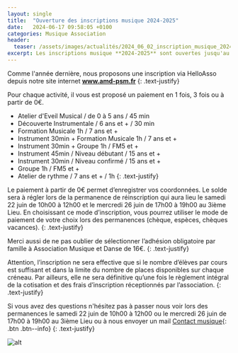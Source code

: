 ```yaml
---
layout: single
title:  "Ouverture des inscriptions musique 2024-2025"
date:   2024-06-17 09:58:05 +0100
categories: Musique Association 
header:
  teaser: /assets/images/actualités/2024_06_02_inscription_musique_2024-2025/affiche_inscription_2024-2025.svg
excerpt: Les inscriptions musique **2024-2025** sont ouvertes jusqu'au 08/09/2024.
---
```


Comme l'année dernière, nous proposons une inscription via HelloAsso depuis notre site internet **www.amd-psm.fr** 
{: .text-justify}

Pour chaque activité, il vous est proposé un paiement en 1 fois, 3 fois ou à partir de 0€.
  - Atelier d'Eveil Musical / de 0 à 5 ans / 45 min
  - Découverte Instrumentale / 6 ans et + / 30 min
  - Formation Musicale 1h / 7 ans et +
  - Instrument 30min + Formation Musicale 1h / 7 ans et +
  - Instrument 30min + Groupe 1h / FM5 et +
  - Instrument 45min / Niveau débutant / 15 ans et +
  - Instrument 30min / Niveau confirmé / 15 ans et +
  - Groupe 1h / FM5 et +
  - Atelier de rythme / 7 ans et + / 1h
{: .text-justify}

Le paiement à partir de 0€ permet d’enregistrer vos coordonnées. Le solde sera à régler lors de la permanence de réinscription qui aura lieu le samedi 22 juin de 10h00 à 12h00 et le mercredi 26 juin de 17h00 à 19h00 au 3ième Lieu. En choisissant ce mode d’inscription, vous pourrez utiliser le mode de paiement de votre choix lors des permanences (chèque, espèces, chèques vacances).
{: .text-justify}

Merci aussi de ne pas oublier de sélectionner l’adhésion obligatoire par famille à Association Musique et Danse de 16€.
{: .text-justify}

Attention, l’inscription ne sera effective que si le nombre d’élèves par cours est suffisant et dans la limite du nombre de places disponibles sur chaque créneau. Par ailleurs, elle ne sera définitive qu’une fois le règlement intégral de la cotisation et des frais d’inscription réceptionnés par l’association.
{: .text-justify}

Si vous avez des questions n'hésitez pas à passer nous voir lors des permanences le samedi 22 juin de 10h00 à 12h00 ou le mercredi 26 juin de 17h00 à 19h00 au 3ième Lieu ou à nous envoyer un mail [Contact musique](mailto:musiquepsm@gmail.com){: .btn .btn--info} 
{: .text-justify}

![alt](/assets/images/actualités/2024_06_02_inscription_musique_2024-2025/affiche_inscription_2024-2025.svg)
